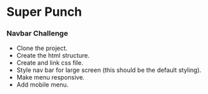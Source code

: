 # Super Punch

### Navbar Challenge
* Clone the project.
* Create the html structure.
* Create and link css file.
* Style nav bar for large screen (this should be the default styling).
* Make menu responsive.
* Add mobile menu.


<!-- GITHUB DESKTOP SETUP -->